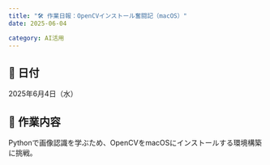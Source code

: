 ```yaml
---
title: "🛠 作業日報：OpenCVインストール奮闘記（macOS）"
date: 2025-06-04

category: AI活用
---
```


## 📅 日付
2025年6月4日（水）

## 🧭 作業内容
Pythonで画像認識を学ぶため、OpenCVをmacOSにインストールする環境構築に挑戦。

